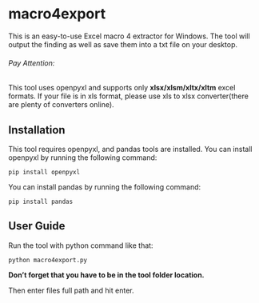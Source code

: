 # macro4export
This is an easy-to-use Excel macro 4 extractor for Windows.
The tool will output the finding as well as save them into a txt file on your desktop.

###### Pay Attention:
This tool uses openpyxl and supports only **xlsx/xlsm/xltx/xltm** excel formats.
If your file is in xls format, please use xls to xlsx converter(there are plenty of converters online).


## Installation

This tool requires openpyxl, and pandas tools are installed.
You can install openpyxl by running the following command:
```
pip install openpyxl
```
You can install pandas by running the following command:
```
pip install pandas
```

## User Guide
Run the tool with python command like that:
```
python macro4export.py
```

**Don’t forget that you have to be in the tool folder location.**

Then enter files full path and hit enter. 

